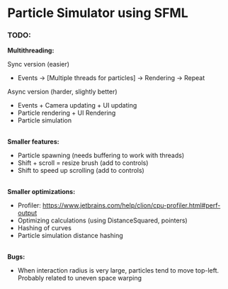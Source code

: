 # Particle Simulator using SFML

### TODO:
**Multithreading:**

Sync version (easier)
- Events -> [Multiple threads for particles] -> Rendering -> Repeat

Async version (harder, slightly better)
- Events + Camera updating + UI updating
- Particle rendering + UI Rendering
- Particle simulation

\
**Smaller features:**
- Particle spawning (needs buffering to work with threads)
- Shift + scroll = resize brush (add to controls)
- Shift to speed up scrolling (add to controls)

\
**Smaller optimizations:**
- Profiler: https://www.jetbrains.com/help/clion/cpu-profiler.html#perf-output
- Optimizing calculations (using DistanceSquared, pointers)
- Hashing of curves
- Particle simulation distance hashing

\
**Bugs:**
- When interaction radius is very large, particles tend to move top-left. Probably related to uneven space warping